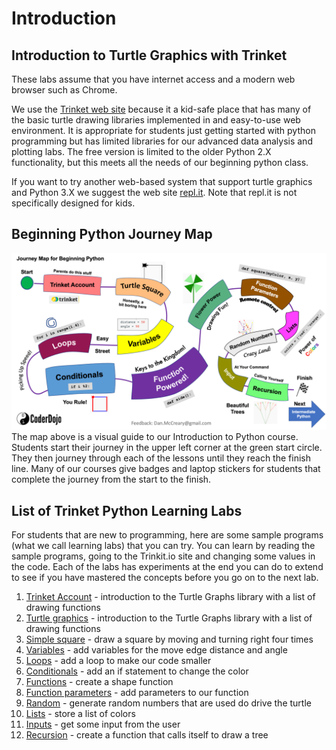 # Introduction 

## Introduction to Turtle Graphics with Trinket

These labs assume that you have internet access and a modern web browser such as Chrome.

We use the [Trinket web site](https://trinket.io/) because it a kid-safe place that has many of the basic turtle drawing libraries implemented in and easy-to-use web environment.  It is appropriate for students just getting started with python programming but has limited libraries for our advanced data analysis and plotting labs.  The free version is limited to the older Python 2.X functionality, but this meets all the needs of our beginning python class.

If you want to try another web-based system that support turtle graphics and Python 3.X we suggest the web site [repl.it](http://repl.it).  Note that repl.it is not specifically designed for kids.

## Beginning Python Journey Map

![Beginning Python Journey Map](./beginning-python-journey-map.png)
The map above is a visual guide to our Introduction to Python course.  Students start their journey in the upper left corner at the green start circle.  They then journey through each of the lessons until they reach the finish line.  Many of our courses give badges and laptop stickers for students that complete the journey from the start to the finish.

## List of Trinket Python Learning Labs
For students that are new to programming, here are some sample programs (what we call learning labs) that you can try.  You can learn by reading the sample programs, going to the Trinkit.io site and changing some values in the code.  Each of the labs has experiments at the end you can do to extend to see if you have mastered the concepts before you go on to the next lab.

1. [Trinket Account](./01a-trinket-account.md) - introduction to the Turtle Graphs library with a list of drawing functions
1. [Turtle graphics](./01a-turtle-graphics.md) - introduction to the Turtle Graphs library with a list of drawing functions
2. [Simple square](./02-simple-square.md) - draw a square by moving and turning right four times
4. [Variables](./03-variables.md) - add variables for the move edge distance and angle
5. [Loops](./04-loops.md) - add a loop to make our code smaller
6. [Conditionals](./05-conditionals.md) - add an if statement to change the color
7. [Functions](./06-functions.md) - create a shape function
8. [Function parameters](./07-function-parameters.md) - add parameters to our function
9. [Random](./08-random.md) - generate random numbers that are used do drive the turtle
9. [Lists](./08-list.md) - store a list of colors
10. [Inputs](./11-input.md) - get some input from the user
11. [Recursion](./12-recursion.md) - create a function that calls itself to draw a tree



